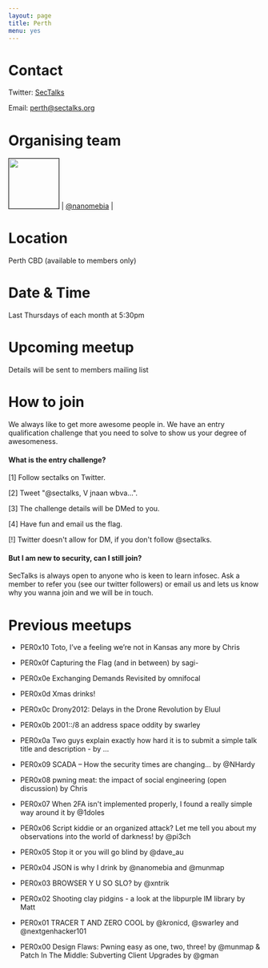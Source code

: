 ```yaml
---
layout: page
title: Perth
menu: yes
---
```


# Contact
Twitter: [SecTalks](https://twitter.com/sectalks)

Email: [perth@sectalks.org](mailto:perth@sectalks.org)

# Organising team

<img src="https://pbs.twimg.com/profile_images/570032547543793664/JidNy3p_.jpeg" width="100" height="100" border="1" /> |
[@nanomebia](https://twitter.com/nanomebia) |

# Location

Perth CBD (available to members only)

# Date & Time

Last Thursdays of each month at 5:30pm

# Upcoming meetup

Details will be sent to members mailing list

# How to join

We always like to get more awesome people in.
We have an entry qualification challenge that you need
to solve to show us your degree of awesomeness.

#### What is the entry challenge?

[1] Follow sectalks on Twitter.

[2] Tweet "@sectalks, V jnaan wbva...".

[3] The challenge details will be DMed to you.

[4] Have fun and email us the flag.

[!] Twitter doesn't allow for DM, if you don't follow @sectalks.

#### But I am new to security, can I still join?

SecTalks is always open to anyone who is keen to learn infosec.
Ask a member to refer you (see our twitter followers) or email us and
lets us know why you wanna join and we will be in touch.

# Previous meetups

* PER0x10 Toto, I’ve a feeling we’re not in Kansas any more by Chris

* PER0x0f Capturing the Flag (and in between) by sagi-

* PER0x0e Exchanging Demands Revisited by omnifocal

* PER0x0d Xmas drinks!

* PER0x0c Drony2012: Delays in the Drone Revolution by Eluul

* PER0x0b 2001::/8 an address space oddity by swarley

* PER0x0a Two guys explain exactly how hard it is to submit a simple talk title and description - by ...

* PER0x09 SCADA – How the security times are changing... by @NHardy

* PER0x08 pwning meat: the impact of social engineering (open discussion) by Chris

* PER0x07 When 2FA isn't implemented properly, I found a really simple way around it by @1doles

* PER0x06 Script kiddie or an organized attack? Let me tell you about my observations into the world of darkness! by @pi3ch

* PER0x05 Stop it or you will go blind by @dave_au

* PER0x04 JSON is why I drink by @nanomebia and @munmap

* PER0x03 BROWSER Y U SO SLO? by @xntrik

* PER0x02 Shooting clay pidgins - a look at the libpurple IM library by Matt

* PER0x01 TRACER T AND ZERO COOL by @kronicd, @swarley and @nextgenhacker101

* PER0x00 Design Flaws: Pwning easy as one, two, three! by @munmap & Patch In The Middle: Subverting Client Upgrades by @gman

